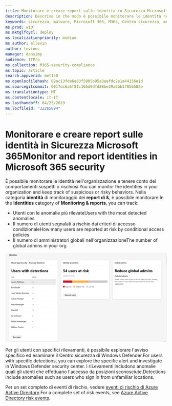 ```yaml
---
title: Monitorare e creare report sulle identità in Sicurezza Microsoft 365
description: Descrive in che modo è possibile monitorare le identità nell'organizzazione e tenere conto dei comportamenti sospetti o rischiosi.
keywords: sicurezza, malware, Microsoft 365, M365, Centro sicurezza, monitoraggio, report, identità
ms.prod: w10
ms.mktglfcycl: deploy
ms.localizationpriority: medium
ms.author: ellevin
author: levinec
manager: dansimp
audience: ITPro
ms.collection: M365-security-compliance
ms.topic: article
search.appverid: met150
ms.openlocfilehash: 69ac13fde6e83f5905b95a3eefdc2e1a44156e1d
ms.sourcegitcommit: 0017dc6a5f81c165d9dfd88be39a6bb17856582e
ms.translationtype: MT
ms.contentlocale: it-IT
ms.lasthandoff: 04/23/2019
ms.locfileid: "32265894"
---
```

# <a name="monitor-and-report-identities-in-microsoft-365-security"></a><span data-ttu-id="65521-104">Monitorare e creare report sulle identità in Sicurezza Microsoft 365</span><span class="sxs-lookup"><span data-stu-id="65521-104">Monitor and report identities in Microsoft 365 security</span></span>

<span data-ttu-id="65521-105">È possibile monitorare le identità nell'organizzazione e tenere conto dei comportamenti sospetti o rischiosi.</span><span class="sxs-lookup"><span data-stu-id="65521-105">You can monitor the identities in your organization and keep track of suspicious or risky behaviors.</span></span> <span data-ttu-id="65521-106">Nella categoria **identità** di monitoraggio dei **report di &**, è possibile monitorare:</span><span class="sxs-lookup"><span data-stu-id="65521-106">In the **Identities** category of **Monitoring & reports**, you can track:</span></span>

* <span data-ttu-id="65521-107">Utenti con le anomalie più rilevate</span><span class="sxs-lookup"><span data-stu-id="65521-107">Users with the most detected anomalies</span></span>
* <span data-ttu-id="65521-108">Il numero di utenti segnalati a rischio dai criteri di accesso condizionale</span><span class="sxs-lookup"><span data-stu-id="65521-108">How many users are reported at risk by conditional access policies</span></span>
* <span data-ttu-id="65521-109">Il numero di amministratori globali nell'organizzazione</span><span class="sxs-lookup"><span data-stu-id="65521-109">The number of global admins in your org</span></span>

![Categoria identità di monitoraggio della pagina report di &](./media/security-docs/identities.png)

<span data-ttu-id="65521-111">Per gli utenti con specifici rilevamenti, è possibile esplorare l'avviso specifico ed esaminare il Centro sicurezza di Windows Defender.</span><span class="sxs-lookup"><span data-stu-id="65521-111">For users with specific detections, you can explore the specific alert and investigate in Windows Defender security center.</span></span> <span data-ttu-id="65521-112">I riLevamenti includono anomalie quali gli utenti che effettuano l'accesso da posizioni sconosciute.</span><span class="sxs-lookup"><span data-stu-id="65521-112">Detections include anomalies such as users who sign in from unfamiliar locations.</span></span>

<span data-ttu-id="65521-113">Per un set completo di eventi di rischio, vedere [eventi di rischio di Azure Active Directory](https://docs.microsoft.com/azure/active-directory/reports-monitoring/concept-risk-events).</span><span class="sxs-lookup"><span data-stu-id="65521-113">For a complete set of risk events, see [Azure Active Directory risk events](https://docs.microsoft.com/azure/active-directory/reports-monitoring/concept-risk-events).</span></span>
